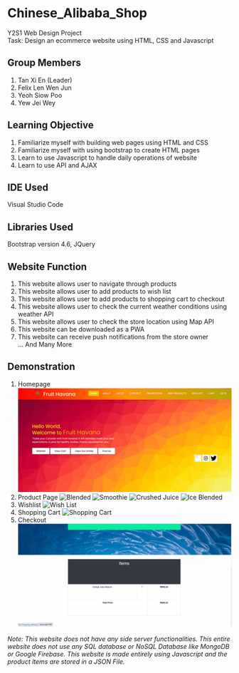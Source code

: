 # Chinese_Alibaba_Shop
Y2S1 Web Design Project\
Task: Design an ecommerce website using HTML, CSS and Javascript

## Group Members
1. Tan Xi En (Leader)
2. Felix Len Wen Jun
3. Yeoh Siow Poo
4. Yew Jei Wey

## Learning Objective
1. Familiarize myself with building web pages using HTML and CSS
2. Familiarize myself with using bootstrap to create HTML pages
3. Learn to use Javascript to handle daily operations of website
4. Learn to use API and AJAX

## IDE Used
Visual Studio Code

## Libraries Used
Bootstrap version 4.6, JQuery

## Website Function
1. This website allows user to navigate through products
2. This website allows user to add products to wish list
3. This website allows user to add products to shopping cart to checkout
4. This website allows user to check the current weather conditions using weather API
5. This website allows user to check the store location using Map API
6. This website can be downloaded as a PWA
7. This website can receive push notifications from the store owner\
... And Many More

## Demonstration
1. Homepage
   ![Index](Images/1.png)
2. Product Page
   ![Blended](Images/2_a.gif)
   ![Smoothie](Images/2_b.gif)
   ![Crushed Juice](Images/2_c.gif)
   ![Ice Blended](Images/2_d.gif)
3. Wishlist
   ![Wish List](Images/3.gif)
4. Shopping Cart
   ![Shopping Cart](Images/4.gif)
5. Checkout
   ![Receipt](Images/5.gif)

*Note: This website does not have any side server functionalities. This entire website does not use any SQL database or NoSQL Database like MongoDB or Google Firebase. This website is made entirely using Javascript and the product items are stored in a JSON File.*
